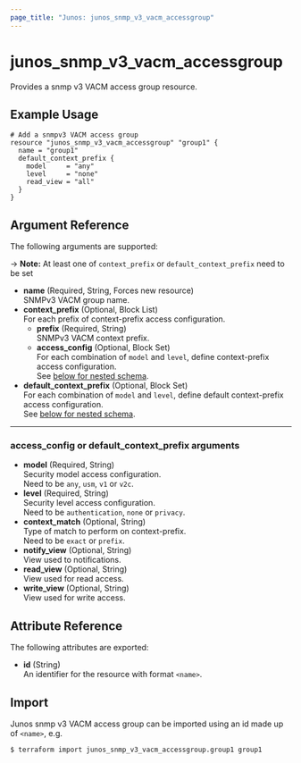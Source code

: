 ```yaml
---
page_title: "Junos: junos_snmp_v3_vacm_accessgroup"
---
```


# junos_snmp_v3_vacm_accessgroup

Provides a snmp v3 VACM access group resource.

## Example Usage

```hcl
# Add a snmpv3 VACM access group
resource "junos_snmp_v3_vacm_accessgroup" "group1" {
  name = "group1"
  default_context_prefix {
    model     = "any"
    level     = "none"
    read_view = "all"
  }
}
```

## Argument Reference

The following arguments are supported:

-> **Note:** At least one of `context_prefix` or `default_context_prefix` need to be set

- **name** (Required, String, Forces new resource)  
  SNMPv3 VACM group name.
- **context_prefix** (Optional, Block List)  
  For each prefix of context-prefix access configuration.
  - **prefix** (Required, String)  
    SNMPv3 VACM context prefix.
  - **access_config** (Optional, Block Set)  
    For each combination of `model` and `level`, define context-prefix access configuration.  
    See [below for nested schema](#access_config-or-default_context_prefix-arguments).
- **default_context_prefix** (Optional, Block Set)  
  For each combination of `model` and `level`, define default context-prefix access configuration.  
  See [below for nested schema](#access_config-or-default_context_prefix-arguments).

---

### access_config or default_context_prefix arguments

- **model** (Required, String)  
  Security model access configuration.  
  Need to be `any`, `usm`, `v1` or `v2c`.
- **level** (Required, String)  
  Security level access configuration.  
  Need to be `authentication`, `none` or `privacy`.
- **context_match** (Optional, String)  
  Type of match to perform on context-prefix.  
  Need to be `exact` or `prefix`.
- **notify_view** (Optional, String)  
  View used to notifications.
- **read_view** (Optional, String)  
  View used for read access.
- **write_view** (Optional, String)  
  View used for write access.

## Attribute Reference

The following attributes are exported:

- **id** (String)  
  An identifier for the resource with format `<name>`.

## Import

Junos snmp v3 VACM access group can be imported using an id made up of `<name>`, e.g.

```shell
$ terraform import junos_snmp_v3_vacm_accessgroup.group1 group1
```
